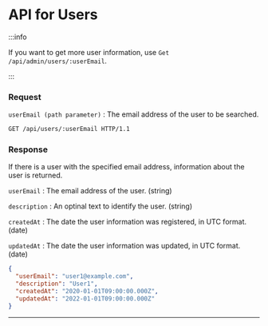 # API for Users

<ApiPreamble verb="get" path="/users/:userEmail" />

:::info

If you want to get more user information, use `Get /api/admin/users/:userEmail`.

:::

### Request

`userEmail (path parameter)`
: The email address of the user to be searched.

```bash title="Example"
GET /api/users/:userEmail HTTP/1.1
```

### Response

If there is a user with the specified email address, information about the user is returned.

`userEmail`
: The email address of the user. (string)

`description`
: An optinal text to identify the user. (string)

`createdAt`
: The date the user information was registered, in UTC format. (date)

`updatedAt`
: The date the user information was updated, in UTC format. (date)

```json title="Example"
{
  "userEmail": "user1@example.com",
  "description": "User1",
  "createdAt": "2020-01-01T09:00:00.000Z",
  "updatedAt": "2022-01-01T09:00:00.000Z"
}
```

---
